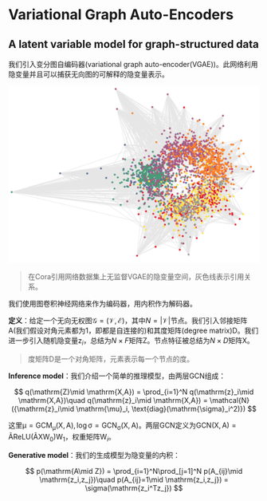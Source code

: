 # Variational Graph Auto-Encoders

## A latent variable model for graph-structured data

我们引入变分图自编码器(variational graph auto-encoder(VGAE))。此网络利用隐变量并且可以捕获无向图的可解释的隐变量表示。

![VGAE](31.png)

> 在Cora引用网络数据集上无监督VGAE的隐变量空间，灰色线表示引用关系。

我们使用图卷积神经网络来作为编码器，用内积作为解码器。

**定义**：给定一个无向无权图$\mathcal{G} = (\mathcal{V},\mathcal{E})$，其中$N = |\mathcal{V}|$节点。我们引入邻接矩阵$\mathrm{A}$(我们假设对角元素都为$1$，即都是自连接的)和其度矩阵(degree matrix)$\mathrm{D}$。我们进一步引入随机隐变量$\mathrm{z}_i$，总结为$N\times F$矩阵$\mathrm{Z}$。节点特征被总结为$N\times D$矩阵$\mathrm{X}$。

> 度矩阵$\mathrm{D}$是一个对角矩阵，元素表示每一个节点的度。

**Inference model**：我们介绍一个简单的推理模型，由两层GCN组成：

$$
q(\mathrm{Z}\mid \mathrm{X,A}) = \prod_{i=1}^N q(\mathrm{z}_i\mid \mathrm{X,A})\quad q(\mathrm{z}_i\mid \mathrm{X,A}) = \mathcal{N}({\mathrm{z}_i\mid \mathrm{\mu}_i, \text{diag}(\mathrm{\sigma}_i^2)})
$$

这里$\mathrm{\mu} = \text{GCM}_{\mathrm{\mu}}(\mathrm{X,A}), \log\mathrm{\sigma} = \text{GCN}_{\mathrm{\sigma}}(\mathrm{X,A})$。两层GCN定义为$\text{GCN}(\mathrm{X,A}) = \mathrm{\tilde{A}}\text{ReLU}(\mathrm{\tilde{A}XW_0})\mathrm{W}_1$，权重矩阵$\mathrm{W}_i$。

**Generative model**：我们的生成模型为隐变量的内积：

$$
p(\mathrm{A\mid Z}) = \prod_{i=1}^N\prod_[j=1]^N p(A_{ij}\mid \mathrm{z_i,z_j})\quad p(A_{ij}=1\mid \mathrm{z_i,z_j}) = \sigma(\mathrm{z_i^Tz_j})
$$
